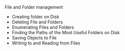File and Folder management

- Creating folder on Disk
- Deleting File and Folders	
- Enumerating Files and Folders
- Finding the Paths of the Most Useful Folders on Disk
- Saving Objects to File
- Writing to and Reading from Files	
